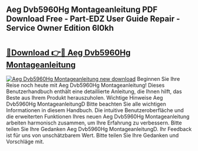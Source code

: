 ## Aeg Dvb5960Hg Montageanleitung PDF Download Free - Part-EDZ User Guide Repair - Service Owner Edition 6l0kh

# <h2><a href="http://df7hux.blite.top/?on=Aeg+Dvb5960Hg+Montageanleitung">🔗Download 👉🔴 Aeg Dvb5960Hg Montageanleitung</a></h2>

[![Aeg Dvb5960Hg Montageanleitung new download](https://i.imgur.com/lujVjoI.png)](http://df7hux.blite.top/?on=Aeg+Dvb5960Hg+Montageanleitung)
Beginnen Sie Ihre Reise noch heute mit Aeg Dvb5960Hg Montageanleitung! Dieses Benutzerhandbuch enthält eine detaillierte Anleitung, die Ihnen hilft, das Beste aus Ihrem Produkt herauszuholen. Wichtige Hinweise Aeg Dvb5960Hg MontageanleitungD Bitte beachten Sie alle wichtigen Informationen in diesem Handbuch. Die intuitive Benutzeroberfläche und die erweiterten Funktionen Ihres neuen Aeg Dvb5960Hg Montageanleitung arbeiten harmonisch zusammen, um Ihre Erfahrung zu verbessern. Bitte teilen Sie Ihre Gedanken Aeg Dvb5960Hg MontageanleitungD. Ihr Feedback ist für uns von unschätzbarem Wert. Bitte teilen Sie Ihre Gedanken und Vorschläge mit.
